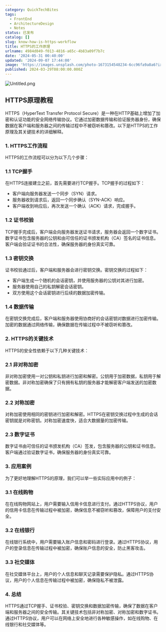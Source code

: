 ```yaml
---
category: QuickTechBites
tags:
  - FrontEnd
  - ArchitectureDesign
  - Notes
status: 已发布
catalog: []
slug: know-how-is-https-workflow
title: HTTPS的工作原理
urlname: 4984d049-f013-4816-a65c-4b83a09f7b7c
date: '2024-05-31 00:40:00'
updated: '2024-09-07 17:44:00'
image: 'https://images.unsplash.com/photo-1673154548234-6cc96fa9a8a6?ixlib=rb-4.0.3&q=85&fm=jpg&crop=entropy&cs=srgb'
published: 2024-03-29T08:00:00.000Z
---
```


![Untitled.png](https://prod-files-secure.s3.us-west-2.amazonaws.com/5d24fe63-e567-4804-86f9-9fdc62e13082/2950c759-0255-4c0a-becc-122aae8c82c0/Untitled.png?X-Amz-Algorithm=AWS4-HMAC-SHA256&X-Amz-Content-Sha256=UNSIGNED-PAYLOAD&X-Amz-Credential=ASIAZI2LB4665YU2FDO3%2F20250216%2Fus-west-2%2Fs3%2Faws4_request&X-Amz-Date=20250216T213204Z&X-Amz-Expires=3600&X-Amz-Security-Token=IQoJb3JpZ2luX2VjED0aCXVzLXdlc3QtMiJHMEUCIBNCFT%2Bg%2BPrAklyahGGoTVR7o8GPCq4QdWJNvX8e%2FCI8AiEAnBE1LAwdilfqKzwbkXXwX3Ak9opCtq3HogMwHORTHCwq%2FwMIZhAAGgw2Mzc0MjMxODM4MDUiDJ%2BeqCRoYsf7pNi11CrcA4MPco3cy%2Fs9BtXIClZsyH4CIR9EvYkf4YYmys0OkYS51S4cuIGBarxw1hkMHsiImFjs47t7oFoTN2%2BFn0QntaLdF7npFvZyBKkelx6Ya6EKDwM2a2q9VP2paa21C8eOsX1jDJ%2Bx8gSXSKFl5xUVY9gP4Nn04KQg0Pb2UZaQ5iYa%2B%2BRU5E6VoiVVk85fsnZP4xwjUSOirXRkOI8rPABtYxysevDWjue%2FopAZytj4mGC9q6ITGAa3UThX%2Bsz8Mr7ud7CXeNxVfv%2BTN3sJ6Oqg%2BbgP9tfWChhK8YZJEKGyuv5bFQc%2FuRRTWXl%2B%2BblYm4OSRvVetmBbsq5hLDjfuROoyOkyvlM03XdAiQMBNR29JfQKbm0fG9tzghhDZ7FS%2FIEwei%2F4DJyroFyjKUjdbNS4pfi218qk%2BqFHxGcpUXwXxAMsZCBu0AADluq%2FEVEs4qJVczNr6Kc16bFYp7dyvVBazkel4no258c0ErkYHVfO0Wb21t9yxnKwH2kw90%2FyIsjYxFmcXslhBIwnnMPkNuPxlb4czgk%2F5gkkOHvS3VBrEB0KzzVMiSrdODCffl0%2BcTsigkx1iwAJVTey5klK0fbpB5lumR6XavDRe%2FZuaVvsDKxWgsNtAohrMSpM7807MMijyb0GOqUB8hbyCuLzynpbIlFctBkuXUyRxAC7QKIq2BvjJ6e7rj28lxCLtmFidhDBcWGdPWaPRmUYKZ6tOPQe%2FKdpgB3LAWLpi69fwdhK30VN5G2QL58MtTJrVk7jtjJaZG%2Byga%2Bs%2Bioj8dOQzV8jJqIHkM4GMPWzXpxcRnCbOrn%2BeaI51WNdmPFYP1%2FMBUSNlKrcxZLeu326HL7M52r%2FikWRdzxYouXfTexI&X-Amz-Signature=ab244ed1d4748b1cecfdcbe817ecce4bc58c2dfe28f783341c6a447df6202f81&X-Amz-SignedHeaders=host&x-id=GetObject)


## HTTPS原理教程


HTTPS（HyperText Transfer Protocol Secure）是一种在HTTP基础上增加了加密和认证功能的安全网络传输协议。它通过加密数据传输和验证服务器身份，确保数据在客户端和服务器之间的传输过程中不被窃听和篡改。以下是HTTPS的工作原理及其关键技术的详细解释。


### 1. HTTPS工作流程


HTTPS的工作流程可以分为以下几个步骤：


### 1.1 TCP握手


在HTTPS连接建立之前，首先需要进行TCP握手。TCP握手的过程如下：

- 客户端向服务器发送一个同步（SYN）请求。
- 服务器收到请求后，返回一个同步确认（SYN-ACK）响应。
- 客户端收到响应后，再次发送一个确认（ACK）请求，完成握手。

### 1.2 证书校验


TCP握手完成后，客户端会向服务器发送证书请求，服务器会返回一个数字证书。数字证书包含服务器的公钥和由可信任的证书颁发机构（CA）签名的证书信息。客户端会验证证书的合法性，确保服务器的身份真实可靠。


### 1.3 密钥交换


证书校验通过后，客户端和服务器会进行密钥交换。密钥交换的过程如下：

- 客户端生成一个随机的会话密钥，并使用服务器的公钥对其进行加密。
- 服务器使用自己的私钥解密会话密钥。
- 双方使用这个会话密钥进行后续的数据加密传输。

### 1.4 数据传输


在密钥交换完成后，客户端和服务器使用协商好的会话密钥对数据进行加密传输。加密的数据通过网络传输，确保数据在传输过程中不被窃听和篡改。


### 2. HTTPS的关键技术


HTTPS的安全性依赖于以下几种关键技术：


### 2.1 非对称加密


非对称加密使用一对公钥和私钥进行加密和解密。公钥用于加密数据，私钥用于解密数据。非对称加密确保了只有拥有私钥的服务器才能解密客户端发送的加密数据。


### 2.2 对称加密


对称加密使用相同的密钥进行加密和解密。HTTPS在密钥交换过程中生成的会话密钥就是对称密钥。对称加密速度快，适合大数据量的加密传输。


### 2.3 数字证书


数字证书由可信任的证书颁发机构（CA）签发，包含服务器的公钥和证书信息。客户端通过验证数字证书，确保服务器的身份真实可靠。


### 3. 应用案例


为了更好地理解HTTPS的原理，我们可以举一些实际应用中的例子：


### 3.1 在线购物


在在线购物网站上，用户需要输入信用卡信息进行支付。通过HTTPS协议，用户的信用卡信息在传输过程中被加密，确保信息不被窃听和篡改，保障用户的支付安全。


### 3.2 在线银行


在线银行系统中，用户需要输入账户信息和密码进行登录。通过HTTPS协议，用户的登录信息在传输过程中被加密，确保账户信息的安全，防止黑客攻击。


### 3.3 社交媒体


在社交媒体平台上，用户的个人信息和聊天记录需要保护隐私。通过HTTPS协议，用户的个人信息在传输过程中被加密，确保隐私不被泄露。


### 4. 总结


HTTPS通过TCP握手、证书校验、密钥交换和数据加密传输，确保了数据在客户端和服务器之间的安全传输。其关键技术包括非对称加密、对称加密和数字证书。通过HTTPS协议，用户可以在网络上安全地进行各种敏感操作，如在线购物、在线银行和社交媒体等。

